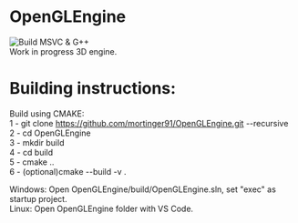 # OpenGLEngine
![Build MSVC & G++](https://github.com/mortinger91/OpenGLEngine/actions/workflows/cmake.yml/badge.svg)<br/>
Work in progress 3D engine.


# Building instructions:
Build using CMAKE:<br/>
1 - git clone https://github.com/mortinger91/OpenGLEngine.git --recursive<br/>
2 - cd OpenGLEngine<br/>
3 - mkdir build<br/>
4 - cd build<br/>
5 - cmake ..<br/>
6 - (optional)cmake --build -v .<br/>


Windows: Open OpenGLEngine/build/OpenGLEngine.sln, set "exec" as startup project.<br/>
Linux: Open OpenGLEngine folder with VS Code.<br/>
